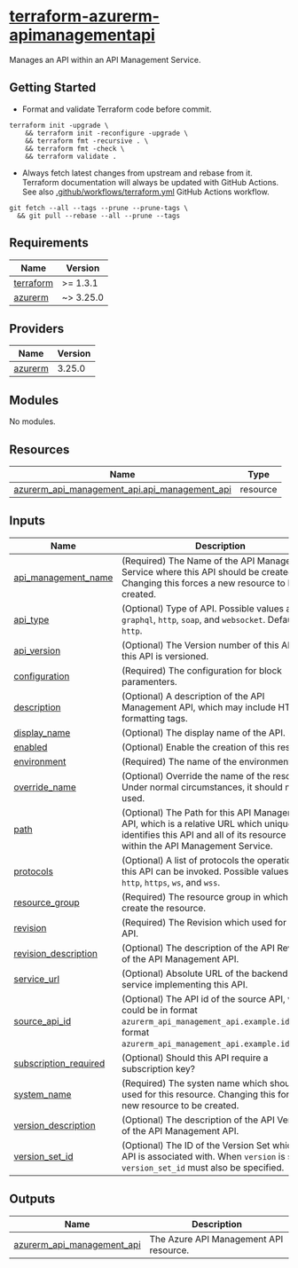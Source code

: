 # [terraform-azurerm-apimanagementapi][1]

Manages an API within an API Management Service.

## Getting Started

- Format and validate Terraform code before commit.

```shell
terraform init -upgrade \
    && terraform init -reconfigure -upgrade \
    && terraform fmt -recursive . \
    && terraform fmt -check \
    && terraform validate .
```

- Always fetch latest changes from upstream and rebase from it. Terraform documentation will always be updated with GitHub Actions. See also [.github/workflows/terraform.yml](.github/workflows/terraform.yml) GitHub Actions workflow.

```shell
git fetch --all --tags --prune --prune-tags \
  && git pull --rebase --all --prune --tags
```

<!-- BEGIN_TF_DOCS -->
## Requirements

| Name | Version |
|------|---------|
| <a name="requirement_terraform"></a> [terraform](#requirement\_terraform) | >= 1.3.1 |
| <a name="requirement_azurerm"></a> [azurerm](#requirement\_azurerm) | ~> 3.25.0 |

## Providers

| Name | Version |
|------|---------|
| <a name="provider_azurerm"></a> [azurerm](#provider\_azurerm) | 3.25.0 |

## Modules

No modules.

## Resources

| Name | Type |
|------|------|
| [azurerm_api_management_api.api_management_api](https://registry.terraform.io/providers/hashicorp/azurerm/latest/docs/resources/api_management_api) | resource |

## Inputs

| Name | Description | Type | Default | Required |
|------|-------------|------|---------|:--------:|
| <a name="input_api_management_name"></a> [api\_management\_name](#input\_api\_management\_name) | (Required) The Name of the API Management Service where this API should be created. Changing this forces a new resource to be created. | `string` | n/a | yes |
| <a name="input_api_type"></a> [api\_type](#input\_api\_type) | (Optional) Type of API. Possible values are `graphql`, `http`, `soap`, and `websocket`. Defaults to `http`. | `string` | `"http"` | no |
| <a name="input_api_version"></a> [api\_version](#input\_api\_version) | (Optional) The Version number of this API, if this API is versioned. | `string` | `null` | no |
| <a name="input_configuration"></a> [configuration](#input\_configuration) | (Required) The configuration for block paramenters. | `any` | n/a | yes |
| <a name="input_description"></a> [description](#input\_description) | (Optional) A description of the API Management API, which may include HTML formatting tags. | `string` | `null` | no |
| <a name="input_display_name"></a> [display\_name](#input\_display\_name) | (Optional) The display name of the API. | `string` | `null` | no |
| <a name="input_enabled"></a> [enabled](#input\_enabled) | (Optional) Enable the creation of this resource. | `bool` | `true` | no |
| <a name="input_environment"></a> [environment](#input\_environment) | (Required) The name of the environment. | `string` | n/a | yes |
| <a name="input_override_name"></a> [override\_name](#input\_override\_name) | (Optional) Override the name of the resource. Under normal circumstances, it should not be used. | `string` | `null` | no |
| <a name="input_path"></a> [path](#input\_path) | (Optional) The Path for this API Management API, which is a relative URL which uniquely identifies this API and all of its resource paths within the API Management Service. | `string` | `null` | no |
| <a name="input_protocols"></a> [protocols](#input\_protocols) | (Optional) A list of protocols the operations in this API can be invoked. Possible values are `http`, `https`, `ws`, and `wss`. | `list(string)` | `null` | no |
| <a name="input_resource_group"></a> [resource\_group](#input\_resource\_group) | (Required) The resource group in which to create the resource. | `any` | n/a | yes |
| <a name="input_revision"></a> [revision](#input\_revision) | (Required) The Revision which used for this API. | `string` | n/a | yes |
| <a name="input_revision_description"></a> [revision\_description](#input\_revision\_description) | (Optional) The description of the API Revision of the API Management API. | `string` | `null` | no |
| <a name="input_service_url"></a> [service\_url](#input\_service\_url) | (Optional) Absolute URL of the backend service implementing this API. | `string` | `null` | no |
| <a name="input_source_api_id"></a> [source\_api\_id](#input\_source\_api\_id) | (Optional) The API id of the source API, which could be in format `azurerm_api_management_api.example.id` or in format `azurerm_api_management_api.example.id;rev=1`. | `string` | `null` | no |
| <a name="input_subscription_required"></a> [subscription\_required](#input\_subscription\_required) | (Optional) Should this API require a subscription key? | `bool` | `false` | no |
| <a name="input_system_name"></a> [system\_name](#input\_system\_name) | (Required) The systen name which should be used for this resource. Changing this forces a new resource to be created. | `string` | n/a | yes |
| <a name="input_version_description"></a> [version\_description](#input\_version\_description) | (Optional) The description of the API Version of the API Management API. | `string` | `null` | no |
| <a name="input_version_set_id"></a> [version\_set\_id](#input\_version\_set\_id) | (Optional) The ID of the Version Set which this API is associated with. When `version` is set, `version_set_id` must also be specified. | `string` | `null` | no |

## Outputs

| Name | Description |
|------|-------------|
| <a name="output_azurerm_api_management_api"></a> [azurerm\_api\_management\_api](#output\_azurerm\_api\_management\_api) | The Azure API Management API resource. |
<!-- END_TF_DOCS -->

[1]: https://registry.terraform.io/providers/hashicorp/azurerm/latest/docs/resources/api_management_api
